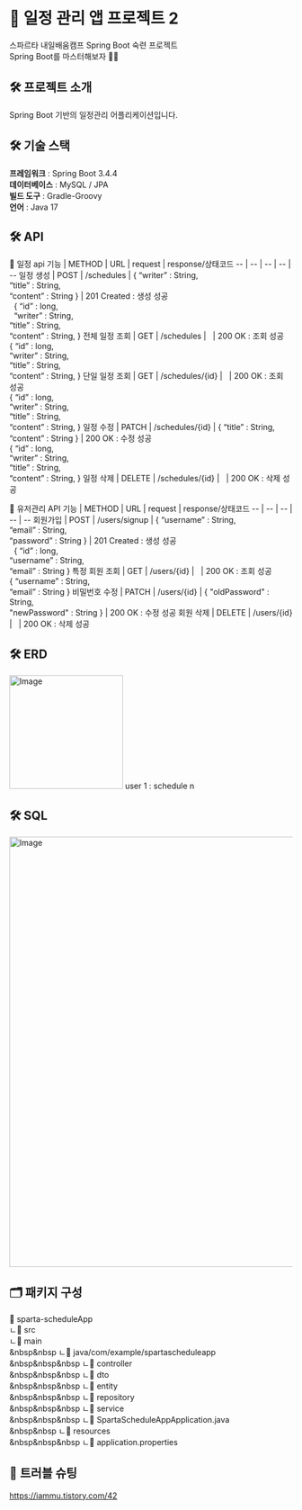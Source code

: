 # 📆 일정 관리 앱 프로젝트 2
스파르타 내일배움캠프 Spring Boot 숙련 프로젝트 <br>
Spring Boot를 마스터해보자 👩‍💻

## 🛠️ 프로젝트 소개
Spring Boot 기반의 일정관리 어플리케이션입니다.

## 🛠️ 기술 스택
**프레임워크** : Spring Boot 3.4.4 <br>
**데이터베이스** : MySQL / JPA <br>
**빌드 도구** : Gradle-Groovy<br>
**언어** : Java 17 <br>

## 🛠️ API
📕 일정 api
기능 | METHOD | URL | request | response/상태코드
-- | -- | -- | -- | --
일정 생성 | POST | /schedules | { “writer” : String,<br> “title” : String,<br> “content” : String } | 201 Created : 생성 성공<br>  { “id” : long,<br>  “writer” : String,<br> “title” : String,<br> “content” : String, }
전체 일정 조회 | GET | /schedules |   | 200 OK : 조회 성공<br> { “id” : long, <br> “writer” : String, <br> “title” : String,<br> “content” : String, }
단일 일정 조회 | GET | /schedules/{id} |   | 200 OK : 조회 성공<br> { “id” : long,<br> “writer” : String,<br> “title” : String,<br> “content” : String, }
일정 수정 | PATCH | /schedules/{id} | { “title” : String,<br> “content” : String } | 200 OK : 수정 성공 <br> { “id” : long, <br> “writer” : String,<br> “title” : String,<br> “content” : String, }
일정 삭제 | DELETE | /schedules/{id} |   | 200 OK : 삭제 성공

📕 유저관리 API
기능 | METHOD | URL | request | response/상태코드
-- | -- | -- | -- | --
회원가입 | POST | /users/signup | { “username” : String,<br> “email” : String,<br> “password” : String } | 201 Created : 생성 성공<br>  { “id” : long,<br> “username” : String,<br> “email” : String }
특정 회원 조회 | GET | /users/{id} |   | 200 OK : 조회 성공<br> { “username” : String,<br> “email” : String }
비밀번호 수정 | PATCH | /users/{id} | { "oldPassword" :  String,<br> "newPassword" : String } | 200 OK : 수정 성공
회원 삭제 | DELETE | /users/{id} |   | 200 OK : 삭제 성공

## 🛠️ ERD
<img width="202" alt="Image" src="https://github.com/user-attachments/assets/c1a1c678-eb17-4f5f-ad31-cb7ff45b61ae" />
user 1 : schedule n

## 🛠️ SQL
<img width="765" alt="Image" src="https://github.com/user-attachments/assets/cbae78f6-ab59-4667-8dd6-35d83235552a" />

## 🗂️ 패키지 구성
📁 sparta-scheduleApp <br>
ㄴ📁 src <br>
 ㄴ📁 main <br>
&nbsp&nbsp ㄴ📁 java/com/example/spartascheduleapp <br>
&nbsp&nbsp&nbsp ㄴ📁 controller <br>
&nbsp&nbsp&nbsp ㄴ📁 dto <br>
&nbsp&nbsp&nbsp ㄴ📁 entity <br>
&nbsp&nbsp&nbsp ㄴ📁 repository <br>
&nbsp&nbsp&nbsp ㄴ📁 service <br>
&nbsp&nbsp&nbsp ㄴ📄 SpartaScheduleAppApplication.java<br>
&nbsp&nbsp ㄴ📁 resources <br>
&nbsp&nbsp&nbsp ㄴ📄 application.properties <br> 



## 🔎 트러블 슈팅
https://iammu.tistory.com/42
